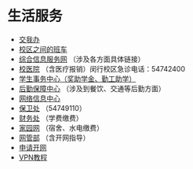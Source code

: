 # 生活服务

* [交我办](https://my.sjtu.edu.cn/Task#allow)
* [校区之间的班车](https://bus.sjtu.edu.cn/commute/2)
* [综合信息服务网](https://info.sjtu.edu.cn/index.aspx?jatkt=rejected) （涉及各方面具体链接）
* [校医院](https://hospital.sjtu.edu.cn/#/) （含医疗报销）闵行校区急诊电话：54742400
* [学生事务中心（奖助学金、勤工助学）](http://affairs.sjtu.edu.cn/main.action)
* [后勤保障中心](https://houqin.sjtu.edu.cn/) （涉及到餐饮、交通等后勤方面）
* [网络信息中心](https://net.sjtu.edu.cn/)
* [保卫处](https://bwc.sjtu.edu.cn/) （54749110）
* [财务处](https://www.jdcw.sjtu.edu.cn/) （学费缴费）
* [家园网](http://ourhome.sjtu.edu.cn/) （宿舍、水电缴费）
* [网管部](https://nimo.sjtu.edu.cn/tutorial/) （含开网指导）
* [申请开网](https://netapply.sjtu.edu.cn/)
* [VPN教程](https://net.sjtu.edu.cn/wlfw/VPN.htm)

